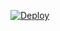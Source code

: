 [![Deploy](https://www.herokucdn.com/deploy/button.png)](https://dashboard.heroku.com/new?template=https://github.com/decaqqqq/GFFGHJKL)
